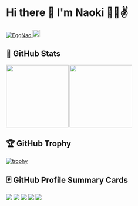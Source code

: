 # Hi there 👋  I'm Naoki 🥚🐣✌️

<!--
**EggNao/EggNao** is a ✨ _special_ ✨ repository because its `README.md` (this file) appears on your GitHub profile.

Here are some ideas to get you started:

- 🔭 I’m currently working on ...
- 🌱 I’m currently learning ...
- 👯 I’m looking to collaborate on ...
- 🤔 I’m looking for help with ...
- 💬 Ask me about ...
- 📫 How to reach me: ...
- 😄 Pronouns: ...
- ⚡ Fun fact: ...
-->

<p align="left"> 
  <a href="https://github.com/EggNao/EggNao/">
    <img src="https://komarev.com/ghpvc/?username=EggNao" alt="EggNao" />
  </a>
  <a href="https://github.com/EggNao">
    <img height="20" src="https://img.shields.io/github/followers/EggNao?label=follow&logo=github&style=flat" />
  </a>
</p>

## 💫 GitHub Stats<br>



<div>
  <img height="170" align="left" src="https://github-readme-stats.vercel.app/api?username=EggNao&count_private=true&show_icons=true&theme=onedark">
  <img height="170"  src="https://github-readme-stats.vercel.app/api/top-langs/?username=EggNao&count_private=true&show_icons=true&theme=onedark&layout=compact">
</div>

## 🏆 GitHub Trophy<br>
[![trophy](https://github-profile-trophy.vercel.app/?username=EggNao&count_private=true&theme=onedark)](https://github.com/ryo-ma/github-profile-trophy)

## 🃏 GitHub Profile Summary Cards
![](https://github-profile-summary-cards.vercel.app/api/cards/profile-details?username=EggNao&count_private=true&theme=monokai)
![](https://github-profile-summary-cards.vercel.app/api/cards/repos-per-language?username=EggNao&count_private=true&theme=monokai)
![](https://github-profile-summary-cards.vercel.app/api/cards/most-commit-language?username=EggNao&count_private=true&theme=monokai)
![](https://github-profile-summary-cards.vercel.app/api/cards/stats?username=EggNao&count_private=true&theme=monokai)
![](https://github-profile-summary-cards.vercel.app/api/cards/productive-time?username=EggNao&count_private=true&theme=monokai)

